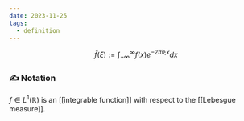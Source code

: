 ```yaml
---
date: 2023-11-25
tags:
  - definition
---
```


$$\hat f ( \xi ) := \int_{- \infty}^{\infty} f(x) e^{-2 \pi i \xi x  } dx$$

### ✍️ Notation
$f \in L^1 ( \mathbb{R})$ is an [[integrable function]] with respect to the [[Lebesgue measure]].